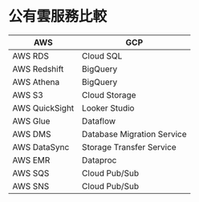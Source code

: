 # 公有雲服務比較

| AWS            | GCP                        |
| -------------- | -------------------------- |
| AWS RDS        | Cloud SQL                  |
| AWS Redshift   | BigQuery                   |
| AWS Athena     | BigQuery                   |
| AWS S3         | Cloud Storage              |
| AWS QuickSight | Looker Studio              |
| AWS Glue       | Dataflow                   |
| AWS DMS        | Database Migration Service |
| AWS DataSync   | Storage Transfer Service   |
| AWS EMR        | Dataproc                   |
| AWS SQS        | Cloud Pub/Sub              |
| AWS SNS        | Cloud Pub/Sub              |

